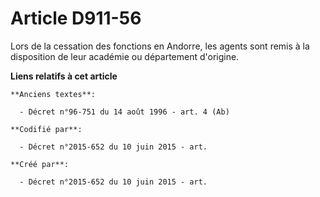 # Article D911-56

Lors de la cessation des fonctions en Andorre, les agents sont remis à la disposition de leur académie ou département
d'origine.

**Liens relatifs à cet article**

	**Anciens textes**:

	  - Décret n°96-751 du 14 août 1996 - art. 4 (Ab)

	**Codifié par**:

	  - Décret n°2015-652 du 10 juin 2015 - art.

	**Créé par**:

	  - Décret n°2015-652 du 10 juin 2015 - art.
